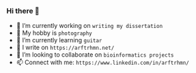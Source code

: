 ### Hi there 👋

- 🔭 I’m currently working on `writing my dissertation`
- 📸 My hobby is `photography`
- 🌱 I’m currently learning `guitar`
- 📜 I write on `https://arftrhmn.net/`
- 👯 I’m looking to collaborate on `bioinformatics projects`
- 📫 Connect with me: `https://www.linkedin.com/in/arftrhmn/`


